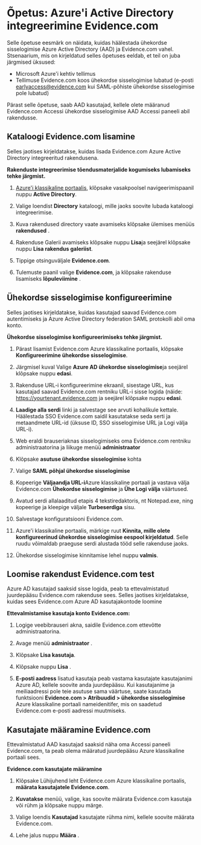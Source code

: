 <properties
    pageTitle="Õpetus: Azure'i Active Directory integreerimine Evidence.com | Microsoft Azure'i"
    description="Saate teada, kuidas konfigureerida ühekordse sisselogimise Azure Active Directory ja Evidence.com vahel."
    services="active-directory"
    documentationCenter=""
    authors="asmalser-msft"
    manager="femila"
    editor=""/>

<tags
    ms.service="active-directory"
    ms.workload="identity"
    ms.tgt_pltfrm="na"
    ms.devlang="na"
    ms.topic="article"
    ms.date="02/23/2016"
    ms.author="asmalser"/>


# <a name="tutorial-azure-active-directory-integration-with-evidencecom"></a>Õpetus: Azure'i Active Directory integreerimine Evidence.com

Selle õpetuse eesmärk on näidata, kuidas häälestada ühekordse sisselogimise Azure Active Directory (AAD) ja Evidence.com vahel. Stsenaarium, mis on kirjeldatud selles õpetuses eeldab, et teil on juba järgmised üksused:
    
* Microsoft Azure'i kehtiv tellimus
* Tellimuse Evidence.com koos ühekordse sisselogimise lubatud (e-posti earlyaccess@evidence.com kui SAML-põhiste ühekordse sisselogimise pole lubatud)

Pärast selle õpetuse, saab AAD kasutajad, kellele olete määranud Evidence.com Accessi ühekordse sisselogimise AAD Accessi paneeli abil rakendusse.

## <a name="add-evidencecom-to-your-directory"></a>Kataloogi Evidence.com lisamine

Selles jaotises kirjeldatakse, kuidas lisada Evidence.com Azure Active Directory integreeritud rakendusena.

**Rakenduste integreerimise tõendusmaterjalide kogumiseks lubamiseks tehke järgmist.**

1.  [Azure'i klassikaline portaalis](https://manage.windowsazure.com), klõpsake vasakpoolsel navigeerimispaanil nuppu **Active Directory**.

2.  Valige loendist **Directory** kataloogi, mille jaoks soovite lubada kataloogi integreerimise.

3.  Kuva rakendused directory vaate avamiseks klõpsake ülemises menüüs **rakendused** .

4.  Rakenduse Galerii avamiseks klõpsake nuppu **Lisa**ja seejärel klõpsake nuppu **Lisa rakendus galeriist**.

5.  Tippige otsinguväljale **Evidence.com**.

6.  Tulemuste paanil valige **Evidence.com**, ja klõpsake rakenduse lisamiseks **lõpuleviimine** .


## <a name="configuring-single-sign-on"></a>Ühekordse sisselogimise konfigureerimine

Selles jaotises kirjeldatakse, kuidas kasutajad saavad Evidence.com autentimiseks ja Azure Active Directory federation SAML protokolli abil oma konto.

**Ühekordse sisselogimise konfigureerimiseks tehke järgmist.**

1.  Pärast lisamist Evidence.com Azure klassikaline portaalis, klõpsake **Konfigureerimine ühekordse sisselogimise**. 
 
2.  Järgmisel kuval Valige **Azure AD ühekordse sisselogimise**ja seejärel klõpsake nuppu **edasi**.

3.  Rakenduse URL-i konfigureerimine ekraanil, sisestage URL, kus kasutajad saavad Evidence.com rentniku URL-i sisse logida (näide: https://yourtenant.evidence.com ja seejärel klõpsake nuppu **edasi**. 

4.  **Laadige alla serdi** linki ja salvestage see arvuti kohalikule kettale. Häälestada SSO Evidence.com saidil kasutatakse seda serti ja metaandmete URL-id (üksuse ID, SSO sisselogimise URL ja Logi välja URL-i). 

5.  Web eraldi brauseriaknas sisselogimiseks oma Evidence.com rentniku administraatorina ja liikuge menüü **administraator**
      
6.  Klõpsake **asutuse ühekordse sisselogimise** kohta
 
7.  Valige **SAML põhjal ühekordse sisselogimise**
 
8.  Kopeerige **Väljaandja URL-i**Azure klassikaline portaali ja vastava välja Evidence.com **Ühekordse sisselogimise** ja **Ühe Logi välja** väärtused.

9.  Avatud serdi allalaaditud etapis 4 tekstiredaktoris, nt Notepad.exe, ning kopeerige ja kleepige väljale **Turbeserdiga** sisu. 

10. Salvestage konfiguratsiooni Evidence.com.
 
11. Azure'i klassikaline portaalis, märkige ruut **Kinnita, mille olete konfigureerinud ühekordse sisselogimise eespool kirjeldatud**. Selle ruudu võimaldab praeguse serdi alustada tööd selle rakenduse jaoks.
 
12. Ühekordse sisselogimise kinnitamise lehel nuppu **valmis**.  


## <a name="creating-an-evidencecom-test-user"></a>Loomise rakendust Evidence.com test

Azure AD kasutajad saaksid sisse logida, peab ta ettevalmistatud juurdepääsu Evidence.com rakenduse sees. Selles jaotises kirjeldatakse, kuidas sees Evidence.com Azure AD kasutajakontode loomine

**Ettevalmistamise kasutaja konto Evidence.com:**

1.  Logige veebibrauseri akna, saidile Evidence.com ettevõtte administraatorina.

2.  Avage menüü **administraator** .

3.  Klõpsake **Lisa kasutaja**.

4.  Klõpsake nuppu **Lisa** .

5.  **E-posti aadress** lisatud kasutaja peab vastama kasutajate kasutajanimi Azure AD, kellele soovite anda juurdepääsu. Kui kasutajanime ja meiliaadressi pole teie asutuse sama väärtuse, saate kasutada funktsiooni **Evidence.com > Atribuudid > ühekordse sisselogimise** Azure klassikaline portaali nameidenitifer, mis on saadetud Evidence.com e-posti aadressi muutmiseks.


## <a name="assigning-users-to-evidencecom"></a>Kasutajate määramine Evidence.com

Ettevalmistatud AAD kasutajad saaksid näha oma Accessi paneeli Evidence.com, ta peab olema määratud juurdepääsu Azure klassikaline portaali sees.

**Evidence.com kasutajate määramine**

1.  Klõpsake Lühijuhend leht Evidence.com Azure klassikaline portaalis, **määrata kasutajatele Evidence.com**.
 
2.  **Kuvatakse** menüü, valige, kas soovite määrata Evidence.com kasutaja või rühm ja klõpsake nuppu märge.
 
3.  Valige loendis **Kasutajad** kasutajate rühma nimi, kellele soovite määrata Evidence.com.
 
4.  Lehe jalus nuppu **Määra** .

